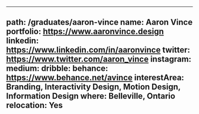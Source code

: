 
---
path: /graduates/aaron-vince
name: Aaron	Vince
portfolio: https://www.aaronvince.design
linkedin: https://www.linkedin.com/in/aaronvince
twitter: https://www.twitter.com/aaron_vince
instagram: 
medium:
dribble:
behance: https://www.behance.net/avince
interestArea: Branding, Interactivity Design, Motion Design, Information Design
where: Belleville, Ontario
relocation: Yes
---
